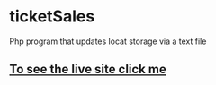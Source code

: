 # ticketSales
 Php program that updates locat storage via a text file
 
 ## [To see the live site click me](http://johnnydalefoskey.org/ticketSales/Foskey-A6-event.html)
